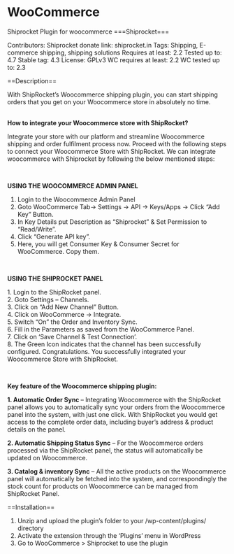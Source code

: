 # WooCommerce
Shiprocket Plugin for woocommerce
===Shiprocket=== 

Contributors: Shiprocket
donate link: shiprocket.in
Tags: Shipping, E-commerce shipping, shipping solutions
Requires at least: 2.2
Tested up to: 4.7
Stable tag: 4.3
License: GPLv3
WC requires at least: 2.2
WC tested up to: 2.3

==Description==
<p>With ShipRocket’s Woocommerce shipping plugin, you can start shipping orders that you get on your Woocommerce store in absolutely no time.</p><br>
<strong>How to integrate your Woocommerce store with ShipRocket?</strong><br>

<p>Integrate your store with our platform and streamline Woocommerce shipping and order fulfilment process now. Proceed with the following steps to connect your Woocommerce Store with ShipRocket. We can integrate woocommerce with Shiprocket by following the below mentioned steps:</p><br>

<strong>USING THE WOOCOMMERCE ADMIN PANEL</strong><br>
<p>

1. Login to the Woocommerce Admin Panel <br>
2. Goto WooCommerce Tab-> Settings -> API -> Keys/Apps -> Click “Add Key” Button. <br>
3. In Key Details put Description as “Shiprocket” & Set Permission to “Read/Write”.<br>
4. Click “Generate API key”.<br>
5. Here, you will get Consumer Key & Consumer Secret for WooCommerce. Copy them. <br>
</p><br>

<strong>USING THE SHIPROCKET PANEL</strong><br>

<p>
1. Login to the ShipRocket panel.<br> 
2. Goto Settings – Channels. <br>
3. Click on “Add New Channel” Button.<br> 
4. Click on WooCommerce -> Integrate. <br>
5. Switch “On” the Order and Inventory Sync. <br>
6. Fill in the Parameters as saved from the WooCommerce Panel.<br>
7. Click on ‘Save Channel & Test Connection’. <br>
8. The Green Icon indicates that the channel has been successfully configured. Congratulations. You successfully integrated your Woocommerce Store with ShipRocket.<br>
</p><br>

<strong>Key feature of the Woocommerce shipping plugin:</strong><br>

<strong>1. Automatic Order Sync </strong>– Integrating Woocommerce with the ShipRocket panel allows you to automatically sync your orders from the Woocommerce panel into the system, with just one click. With ShipRocket you would get access to the complete order data, including buyer’s address & product details on the panel.<br>

<strong>2. Automatic Shipping Status Sync</strong> – For the Woocommerce orders processed via the ShipRocket panel, the status will automatically be updated on Woocommerce.<br>

<strong>3. Catalog & inventory Sync</strong> – All the active products on the Woocommerce panel will automatically be fetched into the system, and correspondingly the stock count for products on Woocommerce can be managed from ShipRocket Panel.<br>

==Installation==
1. Unzip and upload the plugin’s folder to your /wp-content/plugins/ directory
2. Activate the extension through the ‘Plugins’ menu in WordPress
3. Go to WooCommerce > Shiprocket to use the plugin
